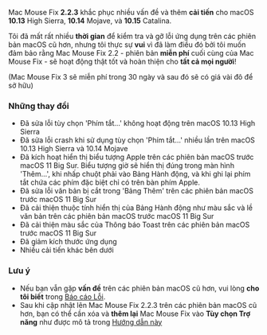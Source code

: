 Mac Mouse Fix **2.2.3** khắc phục nhiều vấn đề và thêm **cải tiến** cho macOS **10.13** High Sierra, **10.14** Mojave, và **10.15** Catalina.

Tôi đã mất rất nhiều **thời gian** để kiểm tra và gỡ lỗi ứng dụng trên các phiên bản macOS cũ hơn, nhưng tôi thực sự **vui** vì đã làm điều đó bởi tôi muốn đảm bảo rằng Mac Mouse Fix 2.2 - phiên bản **miễn phí** cuối cùng của Mac Mouse Fix - sẽ hoạt động thật tốt và hoàn thiện cho **tất cả mọi người**!

(Mac Mouse Fix 3 sẽ miễn phí trong 30 ngày và sau đó sẽ có giá vài đô để sở hữu)

### Những thay đổi

- Đã sửa lỗi tùy chọn 'Phím tắt...' không hoạt động trên macOS 10.13 High Sierra
- Đã sửa lỗi crash khi sử dụng tùy chọn 'Phím tắt...' nhiều lần trên macOS 10.13 High Sierra và 10.14 Mojave
- Đã kích hoạt hiển thị biểu tượng Apple trên các phiên bản macOS trước macOS 11 Big Sur. Biểu tượng giờ sẽ hiển thị đúng trong màn hình 'Thêm...', khi nhấp chuột phải vào Bảng Hành động, và khi ghi lại phím tắt chứa các phím đặc biệt chỉ có trên bàn phím Apple.
- Đã sửa lỗi văn bản bị cắt trong 'Bảng Thêm' trên các phiên bản macOS trước macOS 11 Big Sur
- Đã cải thiện thuộc tính hiển thị của Bảng Hành động như màu sắc và lề văn bản trên các phiên bản macOS trước macOS 11 Big Sur
- Đã cải thiện màu sắc của Thông báo Toast trên các phiên bản macOS trước macOS 11 Big Sur
- Đã giảm kích thước ứng dụng
- Nhiều cải tiến khác bên dưới

### Lưu ý

- Nếu bạn vẫn gặp **vấn đề** trên các phiên bản macOS cũ hơn, vui lòng **cho tôi biết** trong [Báo cáo Lỗi](https://noah-nuebling.github.io/mac-mouse-fix-feedback-assistant/?type=bug-report).
- Sau khi cập nhật lên Mac Mouse Fix 2.2.3 trên các phiên bản macOS cũ hơn, bạn có thể cần xóa và **thêm lại** Mac Mouse Fix vào **Tùy chọn Trợ năng** như được mô tả trong [Hướng dẫn này](https://github.com/noah-nuebling/mac-mouse-fix/discussions/101)